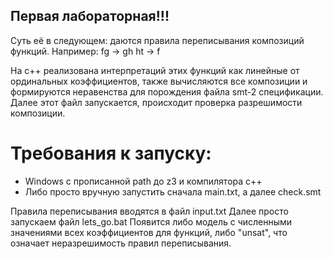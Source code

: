 ## Первая лабораторная!!!

Суть её в следующем: даются правила переписывания композиций функций. Например: 
fg -> gh
ht -> f

На с++ реализована интерпретаций этих функций как линейные от ординальных коэффициентов, также вычисляются все композиции и 
формируются неравенства для порождения файла smt-2 спецификации. Далее этот файл запускается, происходит проверка разрешимости композиции.

 # Требования к запуску:
 - Windows с прописанной path до z3 и компилятора с++
 - Либо просто вручную запустить сначала main.txt, а далее check.smt

Правила переписывания вводятся в файл input.txt
Далее просто запускаем файл lets_go.bat
Появится либо модель с численными значениями всех коэффициентов для функций, либо "unsat", что означает неразрешимость правил переписывания.
